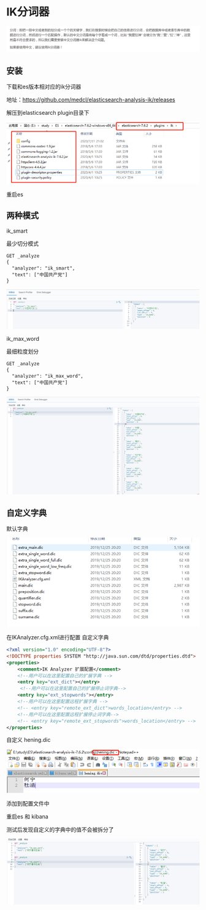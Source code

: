 # IK分词器

![image-20200730230230638](assets/image-20200730230230638.png)

## 安装

下载和es版本相对应的ik分词器

地址：https://github.com/medcl/elasticsearch-analysis-ik/releases

解压到elasticsearch plugin目录下

![image-20200731211635644](assets/image-20200731211635644.png)

重启es



## 两种模式

ik_smart

最少切分模式

```
GET _analyze 
{
  "analyzer": "ik_smart",
  "text": ["中国共产党"]
}
```

![image-20200731210807879](assets/image-20200731210807879.png)



ik_max_word

最细粒度划分

```
GET _analyze 
{
  "analyzer": "ik_max_word",
  "text": ["中国共产党"]
}
```



![image-20200731210827877](assets/image-20200731210827877.png)



## 自定义字典

默认字典

![image-20200731211124339](assets/image-20200731211124339.png)

在IKAnalyzer.cfg.xml进行配置 自定义字典

```xml
<?xml version="1.0" encoding="UTF-8"?>
<!DOCTYPE properties SYSTEM "http://java.sun.com/dtd/properties.dtd">
<properties>
	<comment>IK Analyzer 扩展配置</comment>
	<!--用户可以在这里配置自己的扩展字典 -->
	<entry key="ext_dict"></entry>
	 <!--用户可以在这里配置自己的扩展停止词字典-->
	<entry key="ext_stopwords"></entry>
	<!--用户可以在这里配置远程扩展字典 -->
	<!-- <entry key="remote_ext_dict">words_location</entry> -->
	<!--用户可以在这里配置远程扩展停止词字典-->
	<!-- <entry key="remote_ext_stopwords">words_location</entry> -->
</properties>
```

自定义 hening.dic

![image-20200731211330762](assets/image-20200731211330762.png)

添加到配置文件中

重启es 和 kibana

测试后发现自定义的字典中的值不会被拆分了

![image-20200731212408744](assets/image-20200731212408744.png)